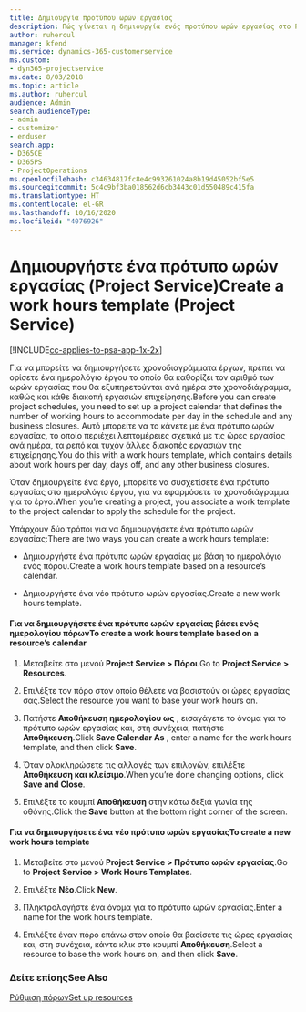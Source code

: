 ```yaml
---
title: Δημιουργία προτύπου ωρών εργασίας
description: Πώς γίνεται η δημιουργία ενός προτύπου ωρών εργασίας στο Project Service
author: ruhercul
manager: kfend
ms.service: dynamics-365-customerservice
ms.custom:
- dyn365-projectservice
ms.date: 8/03/2018
ms.topic: article
ms.author: ruhercul
audience: Admin
search.audienceType:
- admin
- customizer
- enduser
search.app:
- D365CE
- D365PS
- ProjectOperations
ms.openlocfilehash: c34634817fc8e4c993261024a8b19d45052bf5e5
ms.sourcegitcommit: 5c4c9bf3ba018562d6cb3443c01d550489c415fa
ms.translationtype: HT
ms.contentlocale: el-GR
ms.lasthandoff: 10/16/2020
ms.locfileid: "4076926"
---
```

# <a name="create-a-work-hours-template-project-service"></a><span data-ttu-id="c8c3d-103">Δημιουργήστε ένα πρότυπο ωρών εργασίας (Project Service)</span><span class="sxs-lookup"><span data-stu-id="c8c3d-103">Create a work hours template (Project Service)</span></span>

[!INCLUDE[cc-applies-to-psa-app-1x-2x](../includes/cc-applies-to-psa-app-1x-2x.md)]

<span data-ttu-id="c8c3d-104">Για να μπορείτε να δημιουργήσετε χρονοδιαγράμματα έργων, πρέπει να ορίσετε ένα ημερολόγιο έργου το οποίο θα καθορίζει τον αριθμό των ωρών εργασίας που θα εξυπηρετούνται ανά ημέρα στο χρονοδιάγραμμα, καθώς και κάθε διακοπή εργασιών επιχείρησης.</span><span class="sxs-lookup"><span data-stu-id="c8c3d-104">Before you can create project schedules, you need to set up a project calendar that defines the number of working hours to accommodate per day in the schedule and any business closures.</span></span> <span data-ttu-id="c8c3d-105">Αυτό μπορείτε να το κάνετε με ένα πρότυπο ωρών εργασίας, το οποίο περιέχει λεπτομέρειες σχετικά με τις ώρες εργασίας ανά ημέρα, τα ρεπό και τυχόν άλλες διακοπές εργασιών της επιχείρησης.</span><span class="sxs-lookup"><span data-stu-id="c8c3d-105">You do this with a work hours template, which contains details about work hours per day, days off, and any other business closures.</span></span>  
  
 <span data-ttu-id="c8c3d-106">Όταν δημιουργείτε ένα έργο, μπορείτε να συσχετίσετε ένα πρότυπο εργασίας στο ημερολόγιο έργου, για να εφαρμόσετε το χρονοδιάγραμμα για το έργο.</span><span class="sxs-lookup"><span data-stu-id="c8c3d-106">When you’re creating a project, you associate a work template to the project calendar to apply the schedule for the project.</span></span>  
  
 <span data-ttu-id="c8c3d-107">Υπάρχουν δύο τρόποι για να δημιουργήσετε ένα πρότυπο ωρών εργασίας:</span><span class="sxs-lookup"><span data-stu-id="c8c3d-107">There are two ways you can create a work hours template:</span></span>  
  
-   <span data-ttu-id="c8c3d-108">Δημιουργήστε ένα πρότυπο ωρών εργασίας με βάση το ημερολόγιο ενός πόρου.</span><span class="sxs-lookup"><span data-stu-id="c8c3d-108">Create a work hours template based on a resource’s calendar.</span></span>  
  
-   <span data-ttu-id="c8c3d-109">Δημιουργήστε ένα νέο πρότυπο ωρών εργασίας.</span><span class="sxs-lookup"><span data-stu-id="c8c3d-109">Create a new work hours template.</span></span>  
  
#### <a name="to-create-a-work-hours-template-based-on-a-resources-calendar"></a><span data-ttu-id="c8c3d-110">Για να δημιουργήσετε ένα πρότυπο ωρών εργασίας βάσει ενός ημερολογίου πόρων</span><span class="sxs-lookup"><span data-stu-id="c8c3d-110">To create a work hours template based on a resource’s calendar</span></span>  
  
1.  <span data-ttu-id="c8c3d-111">Μεταβείτε στο μενού **Project Service > Πόροι**.</span><span class="sxs-lookup"><span data-stu-id="c8c3d-111">Go to **Project Service > Resources**.</span></span>  
  
2.  <span data-ttu-id="c8c3d-112">Επιλέξτε τον πόρο στον οποίο θέλετε να βασιστούν οι ώρες εργασίας σας.</span><span class="sxs-lookup"><span data-stu-id="c8c3d-112">Select the resource you want to base your work hours on.</span></span>  
  
3.  <span data-ttu-id="c8c3d-113">Πατήστε **Αποθήκευση ημερολογίου ως** , εισαγάγετε το όνομα για το πρότυπο ωρών εργασίας και, στη συνέχεια, πατήστε **Αποθήκευση**.</span><span class="sxs-lookup"><span data-stu-id="c8c3d-113">Click **Save Calendar As** , enter a name for the work hours template, and then click **Save**.</span></span>  
  
4.  <span data-ttu-id="c8c3d-114">Όταν ολοκληρώσετε τις αλλαγές των επιλογών, επιλέξτε **Αποθήκευση και κλείσιμο**.</span><span class="sxs-lookup"><span data-stu-id="c8c3d-114">When you’re done changing options, click **Save and Close**.</span></span>  
  
5.  <span data-ttu-id="c8c3d-115">Επιλέξτε το κουμπί **Αποθήκευση** στην κάτω δεξιά γωνία της οθόνης.</span><span class="sxs-lookup"><span data-stu-id="c8c3d-115">Click the **Save** button at the bottom right corner of the screen.</span></span>  
  
#### <a name="to-create-a-new-work-hours-template"></a><span data-ttu-id="c8c3d-116">Για να δημιουργήσετε ένα νέο πρότυπο ωρών εργασίας</span><span class="sxs-lookup"><span data-stu-id="c8c3d-116">To create a new work hours template</span></span>  
  
1.  <span data-ttu-id="c8c3d-117">Μεταβείτε στο μενού **Project Service > Πρότυπα ωρών εργασίας**.</span><span class="sxs-lookup"><span data-stu-id="c8c3d-117">Go to **Project Service > Work Hours Templates**.</span></span>  
  
2.  <span data-ttu-id="c8c3d-118">Επιλέξτε **Νέο**.</span><span class="sxs-lookup"><span data-stu-id="c8c3d-118">Click **New**.</span></span>  
  
3.  <span data-ttu-id="c8c3d-119">Πληκτρολογήστε ένα όνομα για το πρότυπο ωρών εργασίας.</span><span class="sxs-lookup"><span data-stu-id="c8c3d-119">Enter a name for the work hours template.</span></span>  
  
4.  <span data-ttu-id="c8c3d-120">Επιλέξτε έναν πόρο επάνω στον οποίο θα βασίσετε τις ώρες εργασίας και, στη συνέχεια, κάντε κλικ στο κουμπί **Αποθήκευση**.</span><span class="sxs-lookup"><span data-stu-id="c8c3d-120">Select a resource to base the work hours on, and then click **Save**.</span></span>  
  
### <a name="see-also"></a><span data-ttu-id="c8c3d-121">Δείτε επίσης</span><span class="sxs-lookup"><span data-stu-id="c8c3d-121">See Also</span></span>  
 [<span data-ttu-id="c8c3d-122">Ρύθμιση πόρων</span><span class="sxs-lookup"><span data-stu-id="c8c3d-122">Set up resources</span></span>](../psa/set-up-resources.md)
